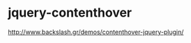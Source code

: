 jquery-contenthover
===================

<http://www.backslash.gr/demos/contenthover-jquery-plugin/>

